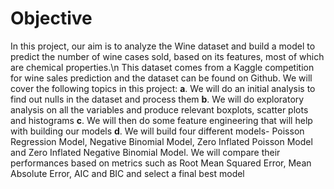 # Objective
In this project, our aim is to analyze the Wine dataset and build a model to predict the number
of wine cases sold, based on its features, most of which are chemical properties.\n 
This dataset comes from a Kaggle competition for wine sales prediction and the dataset can be found on
Github. 
We will cover the following topics in this project: 
**a**. We will do an initial analysis to find out nulls in the dataset and process them 
**b**. We will do exploratory analysis on all the variables and produce relevant boxplots, 
scatter plots and histograms 
**c**. We will then do some feature engineering that will help with building our models 
**d**. We will build four different models- Poisson Regression Model, Negative Binomial 
Model, Zero Inflated Poisson Model and Zero Inflated Negative Binomial Model. We 
will compare their performances based on metrics such as Root Mean Squared Error, 
Mean Absolute Error, AIC and BIC and select a final best model 
